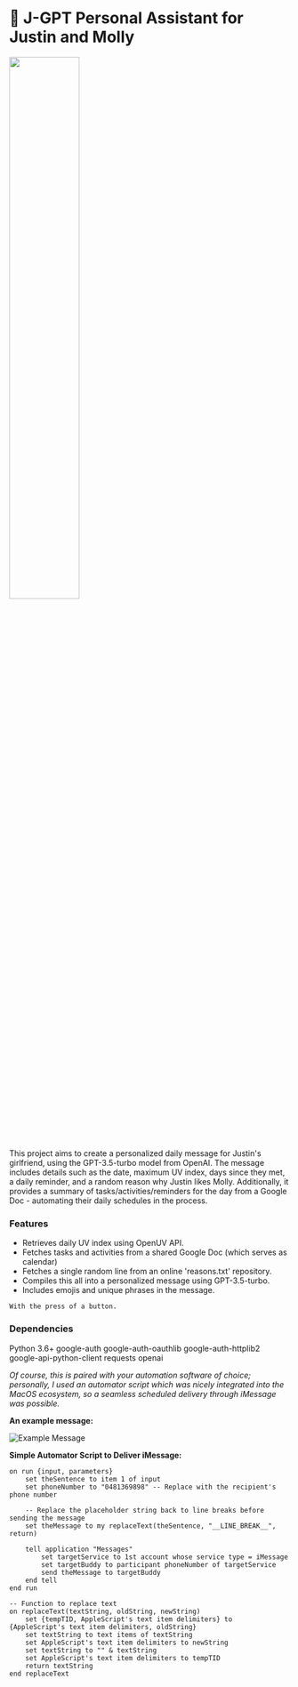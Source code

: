 # 🤖 J-GPT Personal Assistant for Justin and Molly 

<img src="https://github.com/jl33-ai/girlfriend-gpt-butler/assets/127172022/f64a8667-0226-4359-a88c-4f55f570cf07" width="50%">

This project aims to create a personalized daily message for Justin's girlfriend, using the GPT-3.5-turbo model from OpenAI. The message includes details such as the date, maximum UV index, days since they met, a daily reminder, and a random reason why Justin likes Molly. Additionally, it provides a summary of tasks/activities/reminders for the day from a Google Doc - automating their daily schedules in the process. 

### Features
- Retrieves daily UV index using OpenUV API.
- Fetches tasks and activities from a shared Google Doc (which serves as calendar)
- Fetches a single random line from an online 'reasons.txt' repository.
- Compiles this all into a personalized message using GPT-3.5-turbo.
- Includes emojis and unique phrases in the message.

`With the press of a button.`

### Dependencies

Python 3.6+
google-auth
google-auth-oauthlib
google-auth-httplib2
google-api-python-client
requests
openai

*Of course, this is paired with your automation software of choice; personally, I used an automator script which was nicely integrated into the MacOS ecosystem, so a seamless scheduled delivery through iMessage was possible.*

**An example message:**

![Example Message](example_message.jpg)

**Simple Automator Script to Deliver iMessage:**

```automator
on run {input, parameters}
	set theSentence to item 1 of input
	set phoneNumber to "0481369898" -- Replace with the recipient's phone number
	
	-- Replace the placeholder string back to line breaks before sending the message
	set theMessage to my replaceText(theSentence, "__LINE_BREAK__", return)
	
	tell application "Messages"
		set targetService to 1st account whose service type = iMessage
		set targetBuddy to participant phoneNumber of targetService
		send theMessage to targetBuddy
	end tell
end run

-- Function to replace text
on replaceText(textString, oldString, newString)
	set {tempTID, AppleScript's text item delimiters} to {AppleScript's text item delimiters, oldString}
	set textString to text items of textString
	set AppleScript's text item delimiters to newString
	set textString to "" & textString
	set AppleScript's text item delimiters to tempTID
	return textString
end replaceText
```
